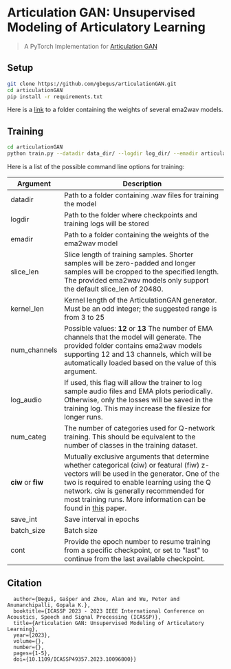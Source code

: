 # Articulation GAN: Unsupervised Modeling of Articulatory Learning
> A PyTorch Implementation for [Articulation GAN](https://arxiv.org/pdf/2210.15173.pdf)

## Setup
```bash
git clone https://github.com/gbegus/articulationGAN.git
cd articulationGAN
pip install -r requirements.txt
```
Here is a [link](https://drive.google.com/drive/folders/1_Sfjm0NhDAw6Zy3QnxnJY01DUwl24OUc?usp=sharing) to a folder containing the weights of several ema2wav models.

## Training
```bash
cd articulationGAN
python train.py --datadir data_dir/ --logdir log_dir/ --emadir articulatory_weights/ --ciw
```
Here is a list of the possible command line options for training:

| Argument | Description |
| -------- | ---------- |
|datadir | Path to a folder containing .wav files for training the model |
|logdir | Path to the folder where checkpoints and training logs will be stored |
|emadir | Path to a folder containing the weights of the ema2wav model |
|slice_len | Slice length of training samples. Shorter samples will be zero-padded and longer samples will be cropped to the specified length. The provided ema2wav models only support the default slice_len of 20480.|
|kernel_len| Kernel length of the ArticulationGAN generator. Must be an odd integer; the suggested range is from 3 to 25|
|num_channels | Possible values: **12** or **13** The number of EMA channels that the model will generate. The provided folder contains ema2wav models supporting 12 and 13 channels, which will be automatically loaded based on the value of this argument.
|log_audio | If used, this flag will allow the trainer to log sample audio files and EMA plots periodically. Otherwise, only the losses will be saved in the training log. This may increase the filesize for longer runs. |
|num_categ | The number of categories used for Q-network training. This should be equivalent to the number of classes in the training dataset.|
|**ciw** or **fiw**| Mutually exclusive arguments that determine whether categorical (ciw) or featural (fiw) z-vectors will be used in the generator. One of the two is required to enable learning using the Q network. ciw is generally recommended for most training runs. More information can be found in [this](https://www.sciencedirect.com/science/article/pii/S0893608021001052?via%3Dihub#b28) paper.
|save_int| Save interval in epochs|
|batch_size| Batch size| 
|cont| Provide the epoch number to resume training from a specific checkpoint, or set to "last" to continue from the last available checkpoint.|

## Citation

```@INPROCEEDINGS{10096800,
  author={Beguš, Gašper and Zhou, Alan and Wu, Peter and Anumanchipalli, Gopala K.},
  booktitle={ICASSP 2023 - 2023 IEEE International Conference on Acoustics, Speech and Signal Processing (ICASSP)}, 
  title={Articulation GAN: Unsupervised Modeling of Articulatory Learning}, 
  year={2023},
  volume={},
  number={},
  pages={1-5},
  doi={10.1109/ICASSP49357.2023.10096800}}
```
